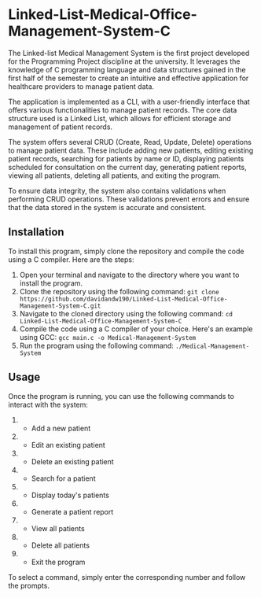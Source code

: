 # Linked-List-Medical-Office-Management-System-C

The Linked-list Medical Management System is the first project developed for the Programming Project discipline at the university. It leverages the knowledge of C programming language and data structures gained in the first half of the semester to create an intuitive and effective application for healthcare providers to manage patient data.

The application is implemented as a CLI, with a user-friendly interface that offers various functionalities to manage patient records. The core data structure used is a Linked List, which allows for efficient storage and management of patient records.

The system offers several CRUD (Create, Read, Update, Delete) operations to manage patient data. These include adding new patients, editing existing patient records, searching for patients by name or ID, displaying patients scheduled for consultation on the current day, generating patient reports, viewing all patients, deleting all patients, and exiting the program.

To ensure data integrity, the system also contains validations when performing CRUD operations. These validations prevent errors and ensure that the data stored in the system is accurate and consistent.


## Installation

To install this program, simply clone the repository and compile the code using a C compiler. Here are the steps:

1. Open your terminal and navigate to the directory where you want to install the program.
2. Clone the repository using the following command:  `git clone https://github.com/davidandw190/Linked-List-Medical-Office-Management-System-C.git`
3. Navigate to the cloned directory using the following command:  `cd Linked-List-Medical-Office-Management-System-C`
4. Compile the code using a C compiler of your choice. Here's an example using GCC:  `gcc main.c -o Medical-Management-System`
5. Run the program using the following command: `./Medical-Management-System`

## Usage

Once the program is running, you can use the following commands to interact with the system:

1. - Add a new patient
2. - Edit an existing patient
3. - Delete an existing patient
4. - Search for a patient
5. - Display today's patients
6. - Generate a patient report
7. - View all patients
8. - Delete all patients
9. - Exit the program
 
To select a command, simply enter the corresponding number and follow the prompts.
